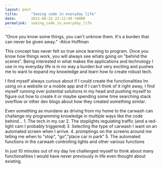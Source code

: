 ```yaml
---
layout: post
title:      "Seeing code in everyday life"
date:       2021-06-22 22:12:49 +0000
permalink:  seeing_code_in_everyday_life
---
```



“Once you know some things, you can't unknow them. It's a burden that can never be given away.” -Alice Hoffman

This concept has never felt so true since learning to program. Once you know how things work, you will always see whats going on "behind the scenes".  Being interested in what makes the applications and technology I use in my everyday  life is in no way a burden but very exciting and pushes me to want to expand my knowledge and learn how to create robust tech. 

I find myself always curious about if I could create the functionalities Im using on a website or a mobile app and if I can't think of it right away, I find myself running over potential solutions in my head and pushing myself to figure out how to create it or maybe spending some time searching stack overflow or other dev blogs about how they created something similar.

Even something as mundane as driving from my home to the carwash can challenge my programming knowledge in multiple ways like the code behind...
                        1. The tech in my car
                        2. The stoplights regulating traffic (and a red-light cam I probably triggered)
                        3. Selecting the type of carwash I want on an automated screen when I arrive. 
                        4. promptings on the screens around me telling me when to "stop", "go","place car in park"
                        5. The automated functions in the carwash controlling lights and other various functions

In just 10 minutes out of my day Ive challenged myself to think about many functionalities I would have never previously in life even thought about existing.






   
